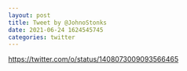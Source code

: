 ```yaml
--- 
layout: post 
title: Tweet by @JohnoStonks 
date: 2021-06-24 1624545745 
categories: twitter 
--- 
```

https://twitter.com/o/status/1408073009093566465